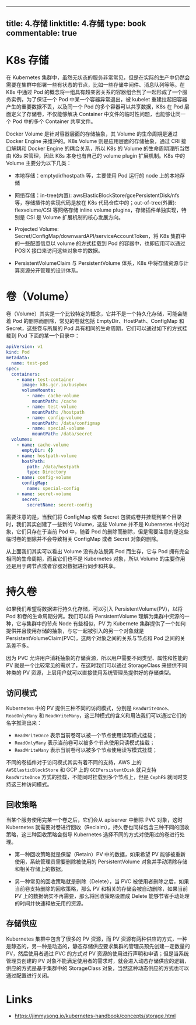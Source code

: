 
---
title: 4.存储
linktitle: 4.存储
type: book
commentable: true
---

# K8s 存储

在 Kubernetes 集群中，虽然无状态的服务非常常见，但是在实际的生产中仍然会需要在集群中部署一些有状态的节点，比如一些存储中间件、消息队列等等。在 K8s 中通过 Pod 的概念将一组具有超亲密关系的容器组合到了一起形成了一个服务实例，为了保证一个 Pod 中某一个容器异常退出，被 kubelet 重建拉起旧容器产生的重要数据不丢，以及同一个 Pod 的多个容器可以共享数据，K8s 在 Pod 层面定义了存储卷，不仅能够解决 Container 中文件的临时性问题，也能够让同一个 Pod 中的多个 Container 共享文件。

Docker Volume 是针对容器层面的存储抽象，其 Volume 的生命周期是通过 Docker Engine 来维护的。K8s Volume 则是应用层面的存储抽象，通过 CRI 接口解耦和 Docker Engine 的耦合关系，所以 K8s 的 Volume 的生命周期理所当然由 K8s 来管理，因此 K8s 本身也有自己的 volume plugin 扩展机制。K8s 中的 Volume 主要分为以下几类：

- 本地存储：emptydir/hostpath 等，主要使用 Pod 运行的 node 上的本地存储

- 网络存储：in-tree(内置): awsElasticBlockStore/gcePersistentDisk/nfs 等，存储插件的实现代码是放在 K8s 代码仓库中的；out-of-tree(外置): flexvolume/CSI 等网络存储 inline volume plugins，存储插件单独实现，特别是 CSI 是 Volume 扩展机制的核心发展方向。

- Projected Volume: Secret/ConfigMap/downwardAPI/serviceAccountToken，将 K8s 集群中的一些配置信息以 volume 的方式挂载到 Pod 的容器中，也即应用可以通过 POSIX 接口来访问这些对象中的数据。

- PersistentVolumeClaim 与 PersistentVolume 体系，K8s 中将存储资源与计算资源分开管理的设计体系。

# 卷（Volume）

卷（Volume）其实是一个比较特定的概念，它并不是一个持久化存储，可能会随着 Pod 的删除而删除，常见的卷就包括 EmptyDir、HostPath、ConfigMap 和 Secret，这些卷与所属的 Pod 具有相同的生命周期，它们可以通过如下的方式挂载到 Pod 下面的某一个目录中：

```yml
apiVersion: v1
kind: Pod
metadata:
  name: test-pod
spec:
  containers:
    - name: test-container
      image: k8s.gcr.io/busybox
      volumeMounts:
        - name: cache-volume
          mountPath: /cache
        - name: test-volume
          mountPath: /hostpath
        - name: config-volume
          mountPath: /data/configmap
        - name: special-volume
          mountPath: /data/secret
  volumes:
    - name: cache-volume
      emptyDir: {}
    - name: hostpath-volume
      hostPath:
        path: /data/hostpath
        type: Directory
    - name: config-volume
      configMap:
        name: special-config
    - name: secret-volume
      secret:
        secretName: secret-config
```

需要注意的是，当我们将 ConfigMap 或者 Secret 包装成卷并挂载到某个目录时，我们其实创建了一些新的 Volume，这些 Volume 并不是 Kubernetes 中的对象，它们只存在于当前 Pod 中，随着 Pod 的删除而删除，但是需要注意的是这些临时卷的删除并不会导致相关 ConfigMap 或者 Secret 对象的删除。

从上面我们其实可以看出 Volume 没有办法脱离 Pod 而生存，它与 Pod 拥有完全相同的生命周期，而且它们也不是 Kubernetes 对象，所以 Volume 的主要作用还是用于跨节点或者容器对数据进行同步和共享。

# 持久卷

如果我们希望将数据进行持久化存储，可以引入 PersistentVolume(PV)，以将 Pod 和卷的生命周期分离。我们可以将 PersistentVolume 理解为集群中资源的一种，它与集群中的节点 Node 有些相似，PV 为 Kubernete 集群提供了一个如何提供并且使用存储的抽象，与它一起被引入的另一个对象就是 PersistentVolumeClaim(PVC)，这两个对象之间的关系与节点和 Pod 之间的关系差不多。

因为 PVC 允许用户消耗抽象的存储资源，所以用户需要不同类型、属性和性能的 PV 就是一个比较常见的需求了，在这时我们可以通过 StorageClass 来提供不同种类的 PV 资源，上层用户就可以直接使用系统管理员提供好的存储类型。

## 访问模式

Kubernetes 中的 PV 提供三种不同的访问模式，分别是 `ReadWriteOnce`、`ReadOnlyMany` 和 `ReadWriteMany`，这三种模式的含义和用法我们可以通过它们的名字推测出来：

- `ReadWriteOnce` 表示当前卷可以被一个节点使用读写模式挂载；
- `ReadOnlyMany` 表示当前卷可以被多个节点使用只读模式挂载；
- `ReadWriteMany` 表示当前卷可以被多个节点使用读写模式挂载；

不同的卷插件对于访问模式其实有着不同的支持，AWS 上的 `AWSElasticBlockStore` 和 GCP 上的 `GCEPersistentDisk` 就只支持 `ReadWriteOnce` 方式的挂载，不能同时挂载到多个节点上，但是 `CephFS` 就同时支持这三种访问模式。

## 回收策略

当某个服务使用完某一个卷之后，它们会从 apiserver 中删除 PVC 对象，这时 Kubernetes 就需要对卷进行回收（Reclaim），持久卷也同样包含三种不同的回收策略，这三种回收策略会指导 Kubernetes 选择不同的方式对使用过的卷进行处理。

- 第一种回收策略就是保留（Retain）PV 中的数据，如果希望 PV 能够被重新使用，系统管理员需要删除被使用的 PersistentVolume 对象并手动清除存储和相关存储上的数据。

- 另一种常见的回收策略就是删除（Delete），当 PVC 被使用者删除之后，如果当前卷支持删除的回收策略，那么 PV 和相关的存储会被自动删除，如果当前 PV 上的数据确实不再需要，那么将回收策略设置成 Delete 能够节省手动处理的时间并快速释放无用的资源。

## 存储供应

Kubernetes 集群中包含了很多的 PV 资源，而 PV 资源有两种供应的方式，一种是静态的，另一种是动态的，静态存储供应要求集群的管理员预先创建一定数量的 PV，然后使用者通过 PVC 的方式对 PV 资源的使用进行声明和申请；但是当系统管理员创建的 PV 对象不能满足使用者的需求时，就会进入动态存储供应的逻辑，供应的方式是基于集群中的 StorageClass 对象，当然这种动态供应的方式也可以通过配置进行关闭。

# Links

- https://jimmysong.io/kubernetes-handbook/concepts/storage.html

    